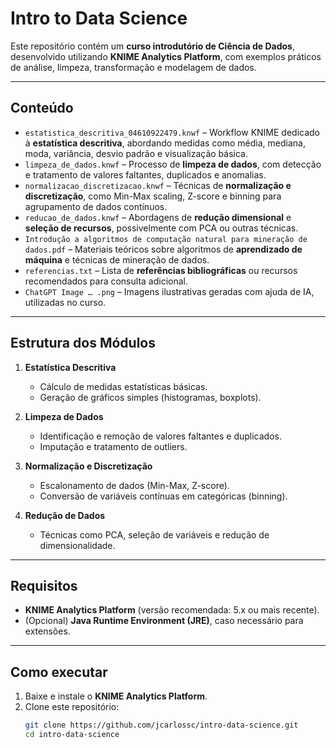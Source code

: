 # Intro to Data Science

Este repositório contém um **curso introdutório de Ciência de Dados**, desenvolvido utilizando **KNIME Analytics Platform**, com exemplos práticos de análise, limpeza, transformação e modelagem de dados.

---

##  Conteúdo

- `estatistica_descritiva_04610922479.knwf` – Workflow KNIME dedicado à **estatística descritiva**, abordando medidas como média, mediana, moda, variância, desvio padrão e visualização básica.
- `limpeza_de_dados.knwf` – Processo de **limpeza de dados**, com detecção e tratamento de valores faltantes, duplicados e anomalias.
- `normalizacao_discretizacao.knwf` – Técnicas de **normalização e discretização**, como Min-Max scaling, Z-score e binning para agrupamento de dados contínuos.
- `reducao_de_dados.knwf` – Abordagens de **redução dimensional** e **seleção de recursos**, possivelmente com PCA ou outras técnicas.
- `Introdução a algoritmos de computação natural para mineração de dados.pdf` – Materiais teóricos sobre algoritmos de **aprendizado de máquina** e técnicas de mineração de dados.
- `referencias.txt` – Lista de **referências bibliográficas** ou recursos recomendados para consulta adicional.
- `ChatGPT Image … .png` – Imagens ilustrativas geradas com ajuda de IA, utilizadas no curso.

---

##  Estrutura dos Módulos

1. **Estatística Descritiva**  
   - Cálculo de medidas estatísticas básicas.
   - Geração de gráficos simples (histogramas, boxplots).

2. **Limpeza de Dados**  
   - Identificação e remoção de valores faltantes e duplicados.
   - Imputação e tratamento de outliers.

3. **Normalização e Discretização**  
   - Escalonamento de dados (Min-Max, Z-score).  
   - Conversão de variáveis contínuas em categóricas (binning).

4. **Redução de Dados**  
   - Técnicas como PCA, seleção de variáveis e redução de dimensionalidade.

---

##  Requisitos

- **KNIME Analytics Platform** (versão recomendada: 5.x ou mais recente).
- (Opcional) **Java Runtime Environment (JRE)**, caso necessário para extensões.

---

##  Como executar

1. Baixe e instale o **KNIME Analytics Platform**.
2. Clone este repositório:
   ```bash
   git clone https://github.com/jcarlossc/intro-data-science.git
   cd intro-data-science

